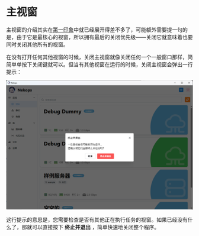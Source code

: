 # 主视窗

主视窗的介绍其实在[第一印象]中就已经展开得差不多了，可能额外需要提一句的是，由于它是最核心的视窗，所以拥有最后的关闭优先级——关闭它就意味着也要同时关闭其他所有的视窗。

[第一印象]: /quickstart/first-impression/#主视窗

在没有打开任何其他视窗的时候，关闭主视窗就像关闭任何一个一般窗口那样，简简单单按下关闭键就可以。但当有其他视窗在运行的时候，关闭主视窗会弹出一行提示：

![主视窗关闭确认](main-close-confirm.png)

这行提示的意思是，您需要检查是否有其他正在执行任务的视窗。如果已经没有什么了，那就可以直接按下 **终止并退出** ，简单快速地关闭整个程序。
